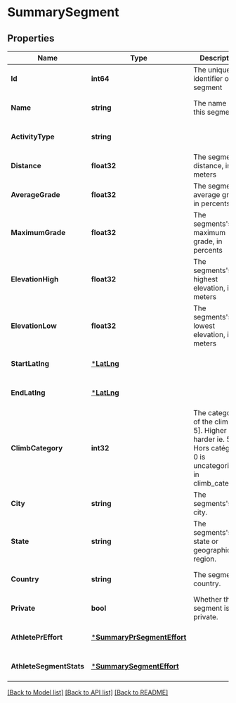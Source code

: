 # SummarySegment

## Properties
Name | Type | Description | Notes
------------ | ------------- | ------------- | -------------
**Id** | **int64** | The unique identifier of this segment | [optional] [default to null]
**Name** | **string** | The name of this segment | [optional] [default to null]
**ActivityType** | **string** |  | [optional] [default to null]
**Distance** | **float32** | The segment&#39;s distance, in meters | [optional] [default to null]
**AverageGrade** | **float32** | The segment&#39;s average grade, in percents | [optional] [default to null]
**MaximumGrade** | **float32** | The segments&#39;s maximum grade, in percents | [optional] [default to null]
**ElevationHigh** | **float32** | The segments&#39;s highest elevation, in meters | [optional] [default to null]
**ElevationLow** | **float32** | The segments&#39;s lowest elevation, in meters | [optional] [default to null]
**StartLatlng** | [***LatLng**](LatLng.md) |  | [optional] [default to null]
**EndLatlng** | [***LatLng**](LatLng.md) |  | [optional] [default to null]
**ClimbCategory** | **int32** | The category of the climb [0, 5]. Higher is harder ie. 5 is Hors catégorie, 0 is uncategorized in climb_category. | [optional] [default to null]
**City** | **string** | The segments&#39;s city. | [optional] [default to null]
**State** | **string** | The segments&#39;s state or geographical region. | [optional] [default to null]
**Country** | **string** | The segment&#39;s country. | [optional] [default to null]
**Private** | **bool** | Whether this segment is private. | [optional] [default to null]
**AthletePrEffort** | [***SummaryPrSegmentEffort**](SummaryPRSegmentEffort.md) |  | [optional] [default to null]
**AthleteSegmentStats** | [***SummarySegmentEffort**](SummarySegmentEffort.md) |  | [optional] [default to null]

[[Back to Model list]](../README.md#documentation-for-models) [[Back to API list]](../README.md#documentation-for-api-endpoints) [[Back to README]](../README.md)



